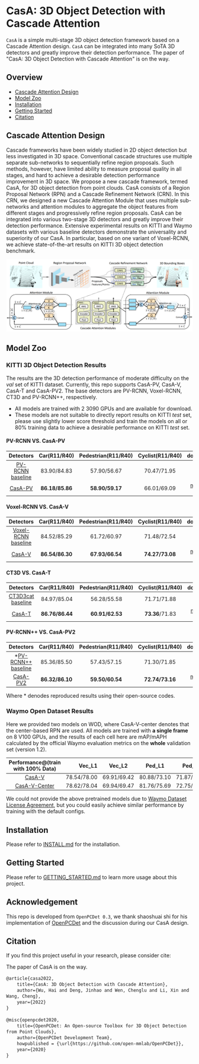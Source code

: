 
# CasA: 3D Object Detection with Cascade Attention 

`CasA` is a simple multi-stage 3D object detection framework based on a Cascade Attention design.
`CasA` can be integrated into many SoTA 3D detectors and greatly improve their detection performance. 
The paper of "CasA: 3D Object Detection with Cascade Attention" is on the way. 


## Overview
- [Cascade Attention Design](#cascade-attention-design)
- [Model Zoo](#model-zoo)
- [Installation](docs/INSTALL.md)
- [Getting Started](docs/GETTING_STARTED.md)
- [Citation](#citation)


## Cascade Attention Design
Cascade frameworks have been widely studied in
2D object detection but less investigated in 3D
space. Conventional cascade structures use multiple separate sub-networks to sequentially refine
region proposals. Such methods, however, have
limited ability to measure proposal quality in all
stages, and hard to achieve a desirable detection
performance improvement in 3D space. We
propose a new cascade framework, termed CasA,
for 3D object detection from point clouds. CasA
consists of a Region Proposal Network (RPN) and
a Cascade Refinement Network (CRN). In this
CRN, we designed a new Cascade Attention Module that uses multiple sub-networks and attention
modules to aggregate the object features from different stages and progressively refine region proposals.
CasA can be integrated into various two-stage 3D detectors and greatly improve their detection performance. 
Extensive experimental results
on KITTI and Waymo datasets with various baseline detectors demonstrate the universality and superiority 
of our CasA. In particular, based on one
variant of Voxel-RCNN, we achieve state-of-the-art
results on KITTI 3D object detection benchmark.

![framework](./docs/framework.png)


## Model Zoo

### KITTI 3D Object Detection Results
The results are the 3D detection performance of moderate difficulty on the *val* set of KITTI dataset.
Currently, this repo supports CasA-PV, CasA-V, CasA-T and CasA-PV2. The base detectors are 
PV-RCNN, Voxel-RCNN, CT3D and PV-RCNN++, respectively.
* All models are trained with 2 3090 GPUs and are available for download. 
* These models are not suitable to directly report results on KITTI *test* set, please use slightly lower score threshold and 
train the models on all or 80% training data to achieve a desirable performance on KITTI *test* set.

#### PV-RCNN VS. CasA-PV
|               Detectors               | Car(R11/R40) | Pedestrian(R11/R40) | Cyclist(R11/R40)  | download |
|:---------------------------------------------:|:-------:|:-------:|:-------:|:---------:|
| [PV-RCNN baseline](https://github.com/open-mmlab/OpenPCDet) | 83.90/84.83 | 57.90/56.67 | 70.47/71.95 |   | 
| [CasA-PV](tools/cfgs/kitti_models/CasA-PV.yaml) | **86.18/85.86** | **58.90/59.17** | 66.01/69.09 | [model-44M](https://drive.google.com/file/d/1QolF8lkGwlJDpN3MV7-Y5MdhBCROJnfC/view?usp=sharing) | 

#### Voxel-RCNN VS. CasA-V
|               Detectors               | Car(R11/R40) | Pedestrian(R11/R40) | Cyclist(R11/R40)  | download |
|:---------------------------------------------:|:-------:|:-------:|:-------:|:---------:|
| [Voxel-RCNN baseline](https://github.com/open-mmlab/OpenPCDet) | 84.52/85.29 | 61.72/60.97 | 71.48/72.54 |   | 
| [CasA-V](tools/cfgs/kitti_models/CasA-V.yaml)   | **86.54/86.30** | **67.93/66.54** | **74.27/73.08** | [model-44M](https://drive.google.com/file/d/13LO8BAz0h1MbXg97i8k18pHfWGxXEjFP/view?usp=sharing) |

#### CT3D VS. CasA-T
|               Detectors               | Car(R11/R40) | Pedestrian(R11/R40) | Cyclist(R11/R40)  | download |
|:---------------------------------------------:|:-------:|:-------:|:-------:|:---------:|
| [CT3D3cat baseline](https://github.com/hlsheng1/CT3D) | 84.97/85.04 | 56.28/55.58 | 71.71/71.88 |   | 
| [CasA-T](tools/cfgs/kitti_models/CasA-T.yaml)   | **86.76/86.44** | **60.91/62.53** | **73.36**/71.83 | [model-22M](https://drive.google.com/file/d/1pZ4xIa7aTPwAgxUDcbE7b_edctLVXQbb/view?usp=sharing) | 

#### PV-RCNN++ VS. CasA-PV2
|               Detectors               | Car(R11/R40) | Pedestrian(R11/R40) | Cyclist(R11/R40)  | download |
|:---------------------------------------------:|:-------:|:-------:|:-------:|:---------:|
| *[PV-RCNN++ baseline](https://github.com/open-mmlab/OpenPCDet) | 85.36/85.50 | 57.43/57.15 | 71.30/71.85 |   | 
| [CasA-PV2](tools/cfgs/kitti_models/CasA-PV2.yaml)   | **86.32/86.10** | **59.50/60.54** | **72.74/73.16** | [model-47M](https://drive.google.com/file/d/1POWX2ruds3t0XOSvBz5-VmG67c4F9mfE/view?usp=sharing) | 

Where * denodes reproduced results using their open-source codes. 

### Waymo Open Dataset Results
Here we provided two models on WOD, where CasA-V-center denotes that the center-based RPN are used.
All models are trained with **a single frame**  on 8 V100 GPUs, and the results of each cell here are mAP/mAPH calculated by the official Waymo evaluation metrics on the **whole** validation set (version 1.2).    

|    Performance@(train with 100\% Data)            | Vec_L1 | Vec_L2 | Ped_L1 | Ped_L2 | Cyc_L1 | Cyc_L2 |  
|:---------------------------------------------:|----------:|:-------:|:-------:|:-------:|:-------:|:-------:|
| [CasA-V](tools/cfgs/waymo_models/CasA-V.yaml)|78.54/78.00| 69.91/69.42 | 80.88/73.10 | 71.87/64.78 | 69.66/68.38 | 67.07/66.83 |
| [CasA-V-Center](tools/cfgs/waymo_models/CasA-V-Center.yaml) |78.62/78.04 | 69.94/69.47 | 81.76/75.69 | 72.75/67.21 | 72.47/71.18 | 70.20/68.94|



We could not provide the above pretrained models due to [Waymo Dataset License Agreement](https://waymo.com/open/terms/), 
but you could easily achieve similar performance by training with the default configs.

## Installation

Please refer to [INSTALL.md](docs/INSTALL.md) for the installation.

## Getting Started

Please refer to [GETTING_STARTED.md](docs/GETTING_STARTED.md) to learn more usage about this project.

## Acknowledgement
This repo is developed from `OpenPCDet 0.3`, we thank shaoshuai shi for his implementation of [OpenPCDet](https://github.com/open-mmlab/OpenPCDet) and the discussion during our CasA design.   

## Citation 
If you find this project useful in your research, please consider cite:

The paper of CasA is on the way. 

```
@article{casa2022,
    title={CasA: 3D Object Detection with Cascade Attention},
    author={Wu, Hai and Deng, Jinhao and Wen, Chenglu and Li, Xin and Wang, Cheng},
    year={2022}
}

@misc{openpcdet2020,
    title={OpenPCDet: An Open-source Toolbox for 3D Object Detection from Point Clouds},
    author={OpenPCDet Development Team},
    howpublished = {\url{https://github.com/open-mmlab/OpenPCDet}},
    year={2020}
}
```
